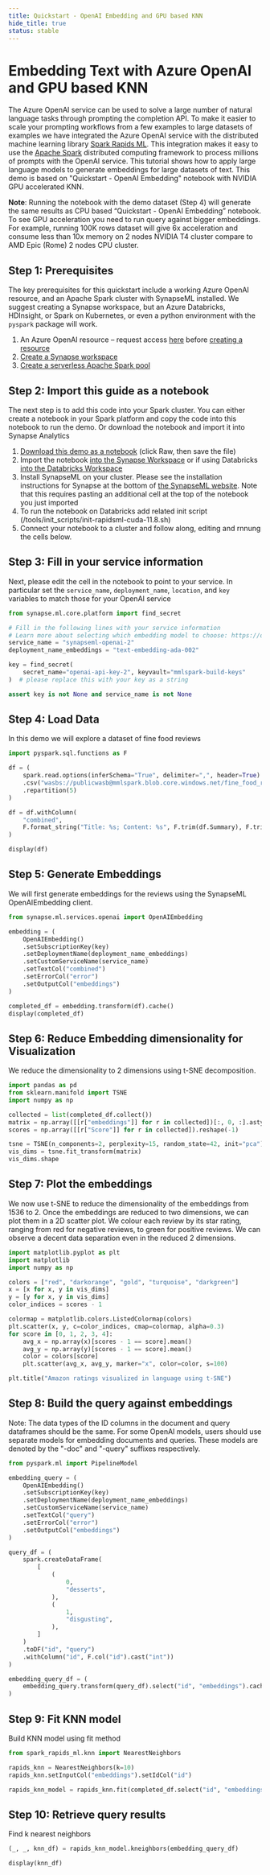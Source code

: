```yaml
---
title: Quickstart - OpenAI Embedding and GPU based KNN
hide_title: true
status: stable
---
```

# Embedding Text with Azure OpenAI and GPU based KNN

The Azure OpenAI service can be used to solve a large number of natural language tasks through prompting the completion API. To make it easier to scale your prompting workflows from a few examples to large datasets of examples we have integrated the Azure OpenAI service with the distributed machine learning library [Spark Rapids ML](https://github.com/NVIDIA/spark-rapids-ml/). This integration makes it easy to use the [Apache Spark](https://spark.apache.org/) distributed computing framework to process millions of prompts with the OpenAI service. This tutorial shows how to apply large language models to generate embeddings for large datasets of text. This demo is based on "Quickstart - OpenAI Embedding" notebook with NVIDIA GPU accelerated KNN.

**Note**: Running the notebook with the demo dataset (Step 4) will generate the same results as CPU based “Quickstart - OpenAI Embedding” notebook. To see  GPU acceleration you need to run query against bigger embeddings. 
For example, running 100K rows dataset will give 6x acceleration and consume less than 10x memory on 2 nodes NVIDIA T4 cluster compare to AMD Epic (Rome) 2 nodes CPU cluster.

## Step 1: Prerequisites

The key prerequisites for this quickstart include a working Azure OpenAI resource, and an Apache Spark cluster with SynapseML installed. We suggest creating a Synapse workspace, but an Azure Databricks, HDInsight, or Spark on Kubernetes, or even a python environment with the `pyspark` package will work. 

1. An Azure OpenAI resource – request access [here](https://customervoice.microsoft.com/Pages/ResponsePage.aspx?id=v4j5cvGGr0GRqy180BHbR7en2Ais5pxKtso_Pz4b1_xUOFA5Qk1UWDRBMjg0WFhPMkIzTzhKQ1dWNyQlQCN0PWcu) before [creating a resource](https://docs.microsoft.com/en-us/azure/cognitive-services/openai/how-to/create-resource?pivots=web-portal#create-a-resource)
1. [Create a Synapse workspace](https://docs.microsoft.com/en-us/azure/synapse-analytics/get-started-create-workspace)
1. [Create a serverless Apache Spark pool](https://docs.microsoft.com/en-us/azure/synapse-analytics/get-started-analyze-spark#create-a-serverless-apache-spark-pool)


## Step 2: Import this guide as a notebook

The next step is to add this code into your Spark cluster. You can either create a notebook in your Spark platform and copy the code into this notebook to run the demo. Or download the notebook and import it into Synapse Analytics

1.	[Download this demo as a notebook](https://github.com/microsoft/SynapseML/blob/master/notebooks/features/cognitive_services/CognitiveServices%20-%20OpenAI%20Embedding.ipynb) (click Raw, then save the file)
1.	Import the notebook [into the Synapse Workspace](https://docs.microsoft.com/en-us/azure/synapse-analytics/spark/apache-spark-development-using-notebooks#create-a-notebook) or if using Databricks [into the Databricks Workspace](https://docs.microsoft.com/en-us/azure/databricks/notebooks/notebooks-manage#create-a-notebook)
1. Install SynapseML on your cluster. Please see the installation instructions for Synapse at the bottom of [the SynapseML website](https://microsoft.github.io/SynapseML/). Note that this requires pasting an additional cell at the top of the notebook you just imported
3. To run the notebook on Databricks add related init script (/tools/init_scripts/init-rapidsml-cuda-11.8.sh)
4.	Connect your notebook to a cluster and follow along, editing and rnnung the cells below.

## Step 3: Fill in your service information

Next, please edit the cell in the notebook to point to your service. In particular set the `service_name`, `deployment_name`, `location`, and `key` variables to match those for your OpenAI service



```python
from synapse.ml.core.platform import find_secret

# Fill in the following lines with your service information
# Learn more about selecting which embedding model to choose: https://openai.com/blog/new-and-improved-embedding-model
service_name = "synapseml-openai-2"
deployment_name_embeddings = "text-embedding-ada-002"

key = find_secret(
    secret_name="openai-api-key-2", keyvault="mmlspark-build-keys"
)  # please replace this with your key as a string

assert key is not None and service_name is not None
```

## Step 4: Load Data

In this demo we will explore a dataset of fine food reviews


```python
import pyspark.sql.functions as F

df = (
    spark.read.options(inferSchema="True", delimiter=",", header=True)
    .csv("wasbs://publicwasb@mmlspark.blob.core.windows.net/fine_food_reviews_1k.csv")
    .repartition(5)
)

df = df.withColumn(
    "combined",
    F.format_string("Title: %s; Content: %s", F.trim(df.Summary), F.trim(df.Text)),
)

display(df)
```

## Step 5: Generate Embeddings

We will first generate embeddings for the reviews using the SynapseML OpenAIEmbedding client.


```python
from synapse.ml.services.openai import OpenAIEmbedding

embedding = (
    OpenAIEmbedding()
    .setSubscriptionKey(key)
    .setDeploymentName(deployment_name_embeddings)
    .setCustomServiceName(service_name)
    .setTextCol("combined")
    .setErrorCol("error")
    .setOutputCol("embeddings")
)

completed_df = embedding.transform(df).cache()
display(completed_df)
```

## Step 6: Reduce Embedding dimensionality for Visualization
We reduce the dimensionality to 2 dimensions using t-SNE decomposition.


```python
import pandas as pd
from sklearn.manifold import TSNE
import numpy as np

collected = list(completed_df.collect())
matrix = np.array([[r["embeddings"]] for r in collected])[:, 0, :].astype(np.float64)
scores = np.array([[r["Score"]] for r in collected]).reshape(-1)

tsne = TSNE(n_components=2, perplexity=15, random_state=42, init="pca")
vis_dims = tsne.fit_transform(matrix)
vis_dims.shape
```

## Step 7: Plot the embeddings

We now use t-SNE to reduce the dimensionality of the embeddings from 1536 to 2. Once the embeddings are reduced to two dimensions, we can plot them in a 2D scatter plot. We colour each review by its star rating, ranging from red for negative reviews, to green for positive reviews. We can observe a decent data separation even in the reduced 2 dimensions.


```python
import matplotlib.pyplot as plt
import matplotlib
import numpy as np

colors = ["red", "darkorange", "gold", "turquoise", "darkgreen"]
x = [x for x, y in vis_dims]
y = [y for x, y in vis_dims]
color_indices = scores - 1

colormap = matplotlib.colors.ListedColormap(colors)
plt.scatter(x, y, c=color_indices, cmap=colormap, alpha=0.3)
for score in [0, 1, 2, 3, 4]:
    avg_x = np.array(x)[scores - 1 == score].mean()
    avg_y = np.array(y)[scores - 1 == score].mean()
    color = colors[score]
    plt.scatter(avg_x, avg_y, marker="x", color=color, s=100)

plt.title("Amazon ratings visualized in language using t-SNE")
```

## Step 8: Build the query against embeddings

Note: The data types of the ID columns in the document and query dataframes should be the same. For some OpenAI models, users should use separate models for embedding documents and queries. These models are denoted by the "-doc" and "-query" suffixes respectively.


```python
from pyspark.ml import PipelineModel

embedding_query = (
    OpenAIEmbedding()
    .setSubscriptionKey(key)
    .setDeploymentName(deployment_name_embeddings)
    .setCustomServiceName(service_name)
    .setTextCol("query")
    .setErrorCol("error")
    .setOutputCol("embeddings")
)

query_df = (
    spark.createDataFrame(
        [
            (
                0,
                "desserts",
            ),
            (
                1,
                "disgusting",
            ),
        ]
    )
    .toDF("id", "query")
    .withColumn("id", F.col("id").cast("int"))
)

embedding_query_df = (
    embedding_query.transform(query_df).select("id", "embeddings").cache()
)
```

## Step 9: Fit KNN model 
Build KNN model using fit method


```python
from spark_rapids_ml.knn import NearestNeighbors

rapids_knn = NearestNeighbors(k=10)
rapids_knn.setInputCol("embeddings").setIdCol("id")

rapids_knn_model = rapids_knn.fit(completed_df.select("id", "embeddings"))
```

## Step 10: Retrieve query results
Find k nearest neighbors


```python
(_, _, knn_df) = rapids_knn_model.kneighbors(embedding_query_df)

display(knn_df)
```
